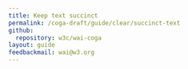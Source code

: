 ```yaml
---
title: Keep text succinct
permalink: /coga-draft/guide/clear/succinct-text
github:
  repository: w3c/wai-coga
layout: guide
feedbackmail: wai@w3.org
---
```

